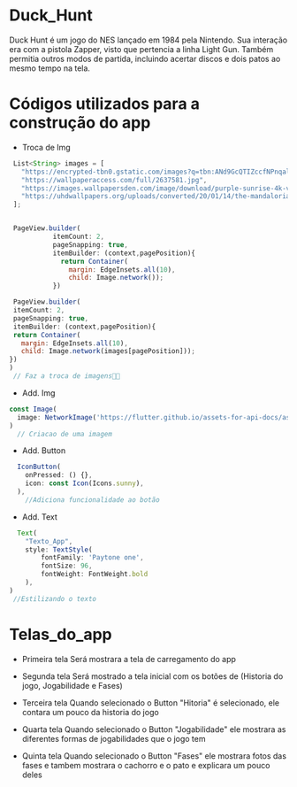 # Duck_Hunt
Duck Hunt é um jogo do NES lançado em 1984 pela Nintendo. Sua interação era com a pistola Zapper, visto que pertencia a linha Light Gun. Também permitia outros modos de partida, incluindo acertar discos e dois patos ao mesmo tempo na tela.

# Códigos utilizados para a construção do app

 * Troca de Img
 ```javascript
  List<String> images = [
    "https://encrypted-tbn0.gstatic.com/images?q=tbn:ANd9GcQTIZccfNPnqalhrWev-Xo7uBhkor57_rKbkw&usqp=CAU",
    "https://wallpaperaccess.com/full/2637581.jpg",
    "https://images.wallpapersden.com/image/download/purple-sunrise-4k-vaporwave_bGplZmiUmZqaraWkpJRmbmdlrWZlbWU.jpg",
    "https://uhdwallpapers.org/uploads/converted/20/01/14/the-mandalorian-5k-1920x1080_477555-mm-90.jpg"
  ];


  PageView.builder(
            itemCount: 2,
            pageSnapping: true,
            itemBuilder: (context,pagePosition){
              return Container(
                margin: EdgeInsets.all(10),
                child: Image.network());
            })

  PageView.builder(
  itemCount: 2,
  pageSnapping: true,
  itemBuilder: (context,pagePosition){
  return Container(
    margin: EdgeInsets.all(10),
    child: Image.network(images[pagePosition]));
})
)
  // Faz a troca de imagens👍🏿

```
  
 * Add. Img
```javascript
const Image(
  image: NetworkImage('https://flutter.github.io/assets-for-api-docs/assets/widgets/owl.jpg'),
)
  // Criacao de uma imagem 
 ```

 * Add. Button
```javascript
  IconButton(
    onPressed: () {},
    icon: const Icon(Icons.sunny),
  ),
    //Adiciona funcionalidade ao botão
```
 
 * Add. Text
```javascript
  Text(
    "Texto_App",
    style: TextStyle(
        fontFamily: 'Paytone one',
        fontSize: 96,
        fontWeight: FontWeight.bold
    ),
)
 //Estilizando o texto
```
# Telas_do_app

* Primeira tela
  Será mostrara a tela de carregamento do app

* Segunda tela
  Será mostrado a tela inicial com os botões de (Historia do jogo, Jogabilidade e Fases)

* Terceira tela
  Quando selecionado o Button "Hitoria" é selecionado, ele contara um pouco da historia do jogo

* Quarta tela
  Quando selecionado o Button "Jogabilidade" ele mostrara as diferentes formas de jogabilidades que o jogo tem

* Quinta tela
  Quando selecionado o Button "Fases" ele mostrara fotos das fases e tambem mostrara o cachorro e o pato e explicara um pouco deles

      


























































































